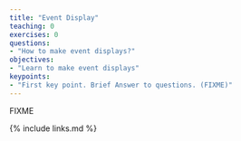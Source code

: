 ```yaml
---
title: "Event Display"
teaching: 0
exercises: 0
questions:
- "How to make event displays?"
objectives:
- "Learn to make event displays"
keypoints:
- "First key point. Brief Answer to questions. (FIXME)"
---
```

FIXME

{% include links.md %}

